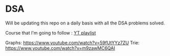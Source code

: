 # DSA
Will be updating this repo on a daily basis with all the DSA problems solved.

Course that I'm going to follow : [YT playlist](https://www.youtube.com/watch?v=z9bZufPHFLU&list=PLfqMhTWNBTe0b2nM6JHVCnAkhQRGiZMSJ)

Graphs: https://www.youtube.com/watch?v=59fUtYYz7ZU
Trie: https://www.youtube.com/watch?v=m9zawMC6QAI
